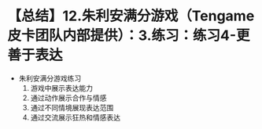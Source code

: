 # 【总结】12.朱利安满分游戏（Tengame皮卡团队内部提供）：3.练习：练习4-更善于表达

-   朱利安满分游戏练习
    1.  游戏中展示表达能力
    2.  通过动作展示合作与情感
    3.  通过不同情境展现表达范围
    4.  通过交流展示狂热和情感表达